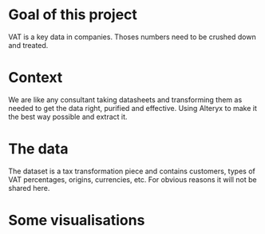 # Goal of this project

VAT is a key data in companies. Thoses numbers need to be crushed down and treated.

# Context

We are like any consultant taking datasheets and transforming them as needed to get the data right, purified and effective.
Using Alteryx to make it the best way possible and extract it.

# The data

The dataset is a tax transformation piece and contains customers, types of VAT percentages, origins, currencies, etc.
For obvious reasons it will not be shared here.

# Some visualisations
